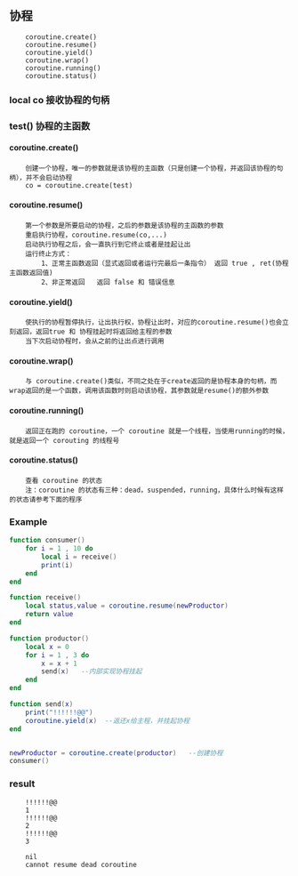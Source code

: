## 协程
```text
	coroutine.create()
	coroutine.resume()
	coroutine.yield()
	coroutine.wrap()
	coroutine.running()
	coroutine.status()
```

### local co  接收协程的句柄
### test()  协程的主函数

#### coroutine.create()
```text
	创建一个协程，唯一的参数就是该协程的主函数（只是创建一个协程，并返回该协程的句柄），并不会启动协程
	co = coroutine.create(test)
```

#### coroutine.resume()
```text
	第一个参数是所要启动的协程，之后的参数是该协程的主函数的参数
	重启执行协程，coroutine.resume(co,...)
	启动执行协程之后，会一直执行到它终止或者是挂起让出
	运行终止方式：
		1、正常主函数返回（显式返回或者运行完最后一条指令） 返回 true , ret(协程主函数返回值)
		2、非正常返回   返回 false 和 错误信息
```

#### coroutine.yield()
```text
	使执行的协程暂停执行，让出执行权，协程让出时，对应的coroutine.resume()也会立刻返回，返回true 和 协程挂起时将返回给主程的参数
	当下次启动协程时，会从之前的让出点进行调用
```

#### coroutine.wrap()
```text
	与 coroutine.create()类似，不同之处在于create返回的是协程本身的句柄，而wrap返回的是一个函数，调用该函数时则启动该协程，其参数就是resume()的额外参数
```

#### coroutine.running()
```text
	返回正在跑的 coroutine，一个 coroutine 就是一个线程，当使用running的时候，就是返回一个 corouting 的线程号
```

#### coroutine.status()
```text
	查看 coroutine 的状态
	注：coroutine 的状态有三种：dead，suspended，running，具体什么时候有这样的状态请参考下面的程序
```

### Example
```lua
function consumer()
	for i = 1 , 10 do
		local i = receive()
		print(i)
	end
end

function receive()
	local status,value = coroutine.resume(newProductor)
	return value
end

function productor()
	local x = 0
	for i = 1 , 3 do
		x = x + 1
		send(x)   --内部实现协程挂起
	end
end

function send(x)
	print("!!!!!!@@")
	coroutine.yield(x)  --返还x给主程，并挂起协程
end


newProductor = coroutine.create(productor)   --创建协程
consumer()
```


### result
```text
	!!!!!!@@
	1
	!!!!!!@@
	2
	!!!!!!@@
	3
	
	nil
	cannot resume dead coroutine
```